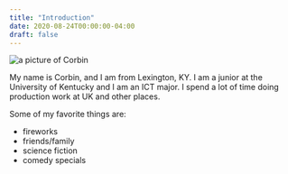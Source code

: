 ```yaml
---
title: "Introduction"
date: 2020-08-24T00:00:00-04:00
draft: false
---
```


![a picture of Corbin](https://thirsty-wiles-f568e5.netlify.app/meeeeee.jpg)

My name is Corbin, and I am from Lexington, KY. I am a junior at the University of Kentucky and I am an ICT major. I spend a lot of time doing production work at UK and other places. 

Some of my favorite things are: 
  <ul>
  <li>fireworks
  <li>friends/family
  <li>science fiction
  <li>comedy specials
  <ul>

